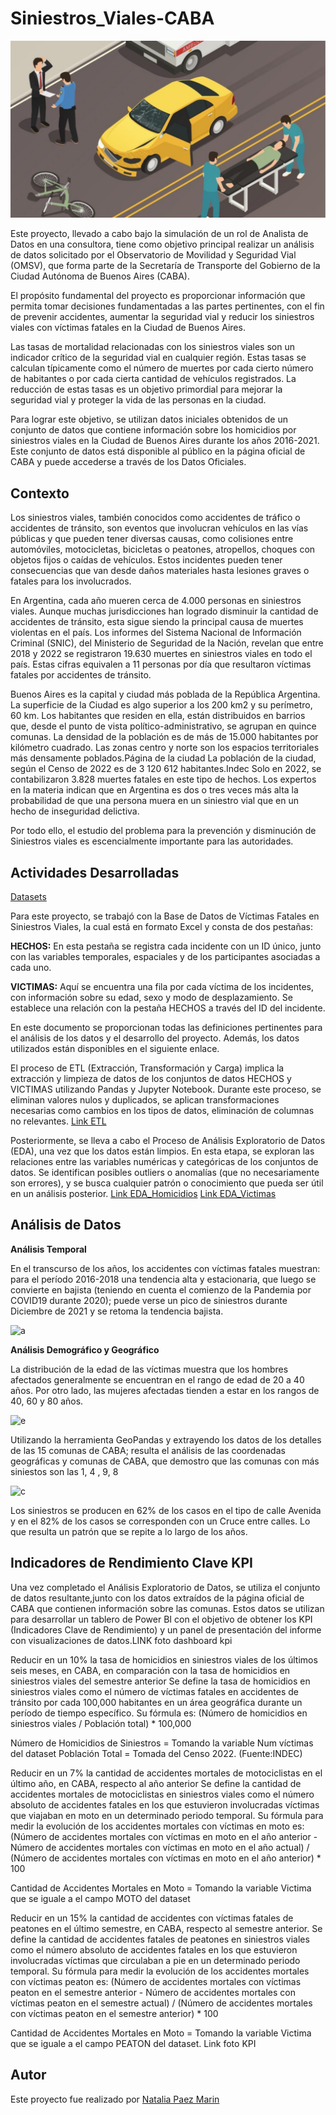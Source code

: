 # **Siniestros_Viales-CABA**

![p](https://github.com/titolup/Siniestros_Viales-CABA/blob/main/Imagenes/Dise%C3%B1o%20sin%20t%C3%ADtulo%20(2).png)

Este proyecto, llevado a cabo bajo la simulación de un rol de Analista de Datos en una consultora, tiene como objetivo principal realizar un análisis de datos solicitado por el Observatorio de Movilidad y Seguridad Vial (OMSV), que forma parte de la Secretaría de Transporte del Gobierno de la Ciudad Autónoma de Buenos Aires (CABA).

El propósito fundamental del proyecto es proporcionar información que permita tomar decisiones fundamentadas a las partes pertinentes, con el fin de prevenir accidentes, aumentar la seguridad vial y reducir los siniestros viales con víctimas fatales en la Ciudad de Buenos Aires.

Las tasas de mortalidad relacionadas con los siniestros viales son un indicador crítico de la seguridad vial en cualquier región. Estas tasas se calculan típicamente como el número de muertes por cada cierto número de habitantes o por cada cierta cantidad de vehículos registrados. La reducción de estas tasas es un objetivo primordial para mejorar la seguridad vial y proteger la vida de las personas en la ciudad.

Para lograr este objetivo, se utilizan datos iniciales obtenidos de un conjunto de datos que contiene información sobre los homicidios por siniestros viales en la Ciudad de Buenos Aires durante los años 2016-2021. Este conjunto de datos está disponible al público en la página oficial de CABA y puede accederse a través de los Datos Oficiales.

## **Contexto**

Los siniestros viales, también conocidos como accidentes de tráfico o accidentes de tránsito, son eventos que involucran vehículos en las vías públicas y que pueden tener diversas causas, como colisiones entre automóviles, motocicletas, bicicletas o peatones, atropellos, choques con objetos fijos o caídas de vehículos. Estos incidentes pueden tener consecuencias que van desde daños materiales hasta lesiones graves o fatales para los involucrados.

En Argentina, cada año mueren cerca de 4.000 personas en siniestros viales. Aunque muchas jurisdicciones han logrado disminuir la cantidad de accidentes de tránsito, esta sigue siendo la principal causa de muertes violentas en el país. Los informes del Sistema Nacional de Información Criminal (SNIC), del Ministerio de Seguridad de la Nación, revelan que entre 2018 y 2022 se registraron 19.630 muertes en siniestros viales en todo el país. Estas cifras equivalen a 11 personas por día que resultaron víctimas fatales por accidentes de tránsito.

Buenos Aires es la capital y ciudad más poblada de la República Argentina. La superficie de la Ciudad es algo superior a los 200 km2 y su perímetro, 60 km. Los habitantes que residen en ella, están distribuidos en barrios que, desde el punto de vista político-administrativo, se agrupan en quince comunas. La densidad de la población es de más de 15.000 habitantes por kilómetro cuadrado. Las zonas centro y norte son los espacios territoriales más densamente poblados.Página de la ciudad La población de la ciudad, según el Censo de 2022 es de 3 120 612 habitantes.Indec Solo en 2022, se contabilizaron 3.828 muertes fatales en este tipo de hechos. Los expertos en la materia indican que en Argentina es dos o tres veces más alta la probabilidad de que una persona muera en un siniestro vial que en un hecho de inseguridad delictiva.

Por todo ello, el estudio del problema para la prevención y disminución de Siniestros viales es escencialmente importante para las autoridades.

## **Actividades Desarrolladas**

[Datasets](https://github.com/titolup/Siniestros_Viales-CABA/tree/main/Datasets)

Para este proyecto, se trabajó con la Base de Datos de Víctimas Fatales en Siniestros Viales, la cual está en formato Excel y consta de dos pestañas:

**HECHOS:** En esta pestaña se registra cada incidente con un ID único, junto con las variables temporales, espaciales y de los participantes asociadas a cada uno.

**VICTIMAS:** Aquí se encuentra una fila por cada víctima de los incidentes, con información sobre su edad, sexo y modo de desplazamiento. Se establece una relación con la pestaña HECHOS a través del ID del incidente.

En este documento se proporcionan todas las definiciones pertinentes para el análisis de los datos y el desarrollo del proyecto. Además, los datos utilizados están disponibles en el siguiente enlace.

El proceso de ETL (Extracción, Transformación y Carga) implica la extracción y limpieza de datos de los conjuntos de datos HECHOS y VICTIMAS utilizando Pandas y Jupyter Notebook. Durante este proceso, se eliminan valores nulos y duplicados, se aplican transformaciones necesarias como cambios en los tipos de datos, eliminación de columnas no relevantes. [Link ETL](https://github.com/titolup/Siniestros_Viales-CABA/blob/main/1_ETL.ipynb)

Posteriormente, se lleva a cabo el Proceso de Análisis Exploratorio de Datos (EDA), una vez que los datos están limpios. En esta etapa, se exploran las relaciones entre las variables numéricas y categóricas de los conjuntos de datos. Se identifican posibles outliers o anomalías (que no necesariamente son errores), y se busca cualquier patrón o conocimiento que pueda ser útil en un análisis posterior. [Link EDA_Homicidios](https://github.com/titolup/Siniestros_Viales-CABA/blob/main/2_EDA_homicidios.ipynb) [Link EDA_Victimas]()

## **Análisis de Datos**

**Análisis Temporal**

En el transcurso de los años, los accidentes con víctimas fatales muestran: para el período 2016-2018 una tendencia alta y estacionaria, que luego se convierte en bajista (teniendo en cuenta el comienzo de la Pandemia por COVID19 durante 2020); puede verse un pico de siniestros durante Diciembre de 2021 y se retoma la tendencia bajista. 

![a]()

**Análisis Demográfico y Geográfico**

La distribución de la edad de las víctimas muestra que los hombres afectados generalmente se encuentran en el rango de edad de 20 a 40 años. Por otro lado, las mujeres afectadas tienden a estar en los rangos de 40, 60 y 80 años.

![e]()

Utilizando la herramienta GeoPandas y extrayendo los datos de los detalles de las 15 comunas de CABA; resulta el análisis de las coordenadas geográficas y comunas de CABA, que demostro que las comunas con más siniestos son las 1, 4 , 9, 8 

![c]()

Los siniestros se producen en 62% de los casos en el tipo de calle Avenida y en el 82% de los casos se corresponden con un Cruce entre calles. Lo que resulta un patrón que se repite a lo largo de los años. 

## **Indicadores de Rendimiento Clave KPI**

Una vez completado el Análisis Exploratorio de Datos, se utiliza el conjunto de datos resultante,junto con los datos extraídos de la página oficial de CABA que contienen información sobre las comunas. Estos datos se utilizan para desarrollar un tablero de Power BI con el objetivo de obtener los KPI (Indicadores Clave de Rendimiento) y un panel de presentación del informe con visualizaciones de datos.LINK foto dashboard kpi

Reducir en un 10% la tasa de homicidios en siniestros viales de los últimos seis meses, en CABA, en comparación con la tasa de homicidios en siniestros viales del semestre anterior Se define la tasa de homicidios en siniestros viales como el número de víctimas fatales en accidentes de tránsito por cada 100,000 habitantes en un área geográfica durante un período de tiempo específico. Su fórmula es: (Número de homicidios en siniestros viales / Población total) * 100,000

Número de Homicidios de Siniestros = Tomando la variable Num víctimas del dataset Población Total = Tomada del Censo 2022. (Fuente:INDEC)

Reducir en un 7% la cantidad de accidentes mortales de motociclistas en el último año, en CABA, respecto al año anterior Se define la cantidad de accidentes mortales de motociclistas en siniestros viales como el número absoluto de accidentes fatales en los que estuvieron involucradas víctimas que viajaban en moto en un determinado periodo temporal. Su fórmula para medir la evolución de los accidentes mortales con víctimas en moto es: (Número de accidentes mortales con víctimas en moto en el año anterior - Número de accidentes mortales con víctimas en moto en el año actual) / (Número de accidentes mortales con víctimas en moto en el año anterior) * 100

Cantidad de Accidentes Mortales en Moto = Tomando la variable Victima que se iguale a el campo MOTO del dataset

Reducir en un 15% la cantidad de accidentes con víctimas fatales de peatones en el último semestre, en CABA, respecto al semestre anterior. Se define la cantidad de accidentes fatales de peatones en siniestros viales como el número absoluto de accidentes fatales en los que estuvieron involucradas víctimas que circulaban a pie en un determinado periodo temporal. Su fórmula para medir la evolución de los accidentes mortales con víctimas peaton es: (Número de accidentes mortales con víctimas peaton en el semestre anterior - Número de accidentes mortales con víctimas peaton en el semestre actual) / (Número de accidentes mortales con víctimas peaton en el semestre anterior) * 100

Cantidad de Accidentes Mortales en Moto = Tomando la variable Victima que se iguale a el campo PEATON del dataset. Link foto KPI


## **Autor**
Este proyecto fue realizado por [Natalia Paez Marin]()

